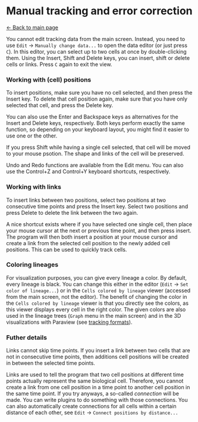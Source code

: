 # Manual tracking and error correction
[← Back to main page](index.md)

You cannot edit tracking data from the main screen. Instead, you need to use `Edit` -> `Manually change data...` to open the data editor (or just press `C`). In this editor, you can select up to two cells at once by double-clicking them. Using the Insert, Shift and Delete keys, you can insert, shift or delete cells or links. Press `C` again to exit the view.

### Working with (cell) positions
To insert positions, make sure you have no cell selected, and then press the Insert key. To delete that cell position again, make sure that you have only selected that cell, and press the Delete key.

You can also use the Enter and Backspace keys as alternatives for the Insert and Delete keys, respectively. Both keys perform exactly the same function, so depending on your keyboard layout, you might find it easier to use one or the other.

If you press Shift while having a single cell selected, that cell will be moved to your mouse psotion. The shape and links of the cell will be preserved.

Undo and Redo functions are available from the Edit menu. You can also use the Control+Z and Control+Y keyboard shortcuts, respectively.

### Working with links
To insert links between two positions, select two positions at two consecutive time points and press the Insert key. Select two positions and press Delete to delete the link between the two again.

A nice shortcut exists where if you have selected one single cell, then place your mouse cursor at the next or previous time point, and then press insert. The program will then both insert a position at your mouse cursor and create a link from the selected cell position to the newly added cell positions. This can be used to quickly track cells.

### Coloring lineages
For visualization purposes, you can give every lineage a color. By default, every lineage is black. You can change this either in the editor (`Edit` -> `Set color of lineage...`) or in the `Cells colored by lineage` viewer (accessed from the main screen, not the editor). The benefit of changing the color in the `Cells colored by lineage` viewer is that you directly see the colors, as this viewer displays every cell in the right color. The given colors are also used in the lineage trees (`Graph` menu in the main screen) and in the 3D visualizations with Paraview (see [tracking formats](./TRACKING_FORMATS.md)).

### Futher details
Links cannot skip time points. If you insert a link between two cells that are not in consecutive time points, then additions cell positions will be created in between the selected time points.

Links are used to tell the program that two cell positions at different time points actually represent the same biological cell. Therefore, you cannot create a link from one cell position in a time point to another cell position in the same time point. If you try anyways, a so-called *connection* will be made. You can write plugins to do something with those connections. You can also automatically create connections for all cells within a certain distance of each other, see `Edit` -> `Connect positions by distance...`
